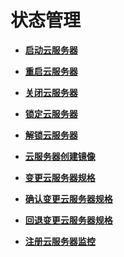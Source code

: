 # 状态管理<a name="ecs_03_0300"></a>

-   **[启动云服务器](启动云服务器.md)**  

-   **[重启云服务器](重启云服务器.md)**  

-   **[关闭云服务器](关闭云服务器.md)**  

-   **[锁定云服务器](锁定云服务器.md)**  

-   **[解锁云服务器](解锁云服务器.md)**  

-   **[云服务器创建镜像](云服务器创建镜像.md)**  

-   **[变更云服务器规格](变更云服务器规格-7.md)**  

-   **[确认变更云服务器规格](确认变更云服务器规格.md)**  

-   **[回退变更云服务器规格](回退变更云服务器规格.md)**  

-   **[注册云服务器监控](注册云服务器监控.md)**  


